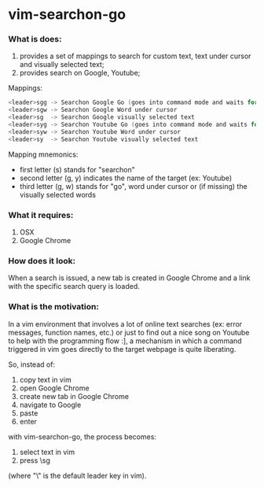 # vim-searchon-go

### What is does:
1. provides a set of mappings to search for custom text, text under cursor and
   visually selected text;
2. provides search on Google, Youtube;

Mappings:
```c
<leader>sgg -> Searchon Google Go (goes into command mode and waits for input)
<leader>sgw -> Searchon Google Word under cursor
<leader>sg  -> Searchon Google visually selected text
<leader>syg -> Searchon Youtube Go (goes into command mode and waits for input)
<leader>syw -> Searchon Youtube Word under cursor
<leader>sy  -> Searchon Youtube visually selected text
```

Mapping mnemonics:
- first letter (s) stands for "searchon"
- second letter (g, y) indicates the name of the target (ex: Youtube)
- third letter (g, w) stands for "go", word under cursor or (if missing) the
  visually selected words

### What it requires:
1. OSX
2. Google Chrome

### How does it look:
When a search is issued, a new tab is created in Google Chrome and a link with
the specific search query is loaded.

### What is the motivation:
In a vim environment that involves a lot of online text searches (ex: error
messages, function names, etc.) or just to find out a nice song on Youtube to
help with the programming flow :], a mechanism in which a command triggered in
vim goes directly to the target webpage is quite liberating.

So, instead of:
1. copy text in vim
2. open Google Chrome
3. create new tab in Google Chrome
4. navigate to Google
5. paste
6. enter

with vim-searchon-go, the process becomes:
1. select text in vim
2. press \sg

(where "\\" is the default leader key in vim).
